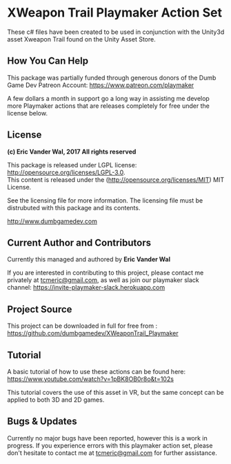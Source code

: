 # XWeapon Trail Playmaker Action Set

These c# files have been created to be used in conjunction with the Unity3d asset Xweapon Trail found on the Unity Asset Store.

## How You Can Help

This package was partially funded through generous donors of the Dumb Game Dev Patreon Account: https://www.patreon.com/playmaker

A few dollars a month in support go a long way in assisting me develop more Playmaker actions that are releases completely for free under the license below.


## License

**(c) Eric Vander Wal, 2017 All rights reserved**

This package is released under LGPL license: http://opensource.org/licenses/LGPL-3.0.  
This content is released under the (http://opensource.org/licenses/MIT) MIT License.


See the licensing file for more information. The licensing file must be distrubuted with this package and its contents.

http://www.dumbgamedev.com


## Current Author and Contributors

Currently this managed and authored by **Eric Vander Wal**

If you are interested in contributing to this project, please contact me privately at tcmeric@gmail.com, as well as join our playmaker slack channel: https://invite-playmaker-slack.herokuapp.com

## Project Source

This project can be downloaded in full for free from : https://github.com/dumbgamedev/XWeaponTrail_Playmaker

## Tutorial

A basic tutorial of how to use these actions can be found here: https://www.youtube.com/watch?v=1pBK8OB0r8o&t=102s

This tutorial covers the use of this asset in VR, but the same concept can be applied to both 3D and 2D games.

## Bugs & Updates

Currently no major bugs have been reported, however this is a work in progress. If you experience errors with this playmaker action set, please don't hesitate to contact me at tcmeric@gmail.com for further assistance.
